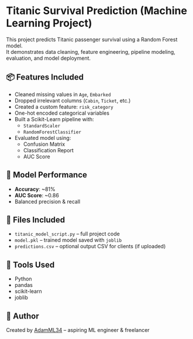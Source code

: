 # Titanic Survival Prediction (Machine Learning Project)

This project predicts Titanic passenger survival using a Random Forest model.  
It demonstrates data cleaning, feature engineering, pipeline modeling, evaluation, and model deployment.

## 📦 Features Included
- Cleaned missing values in `Age`, `Embarked`
- Dropped irrelevant columns (`Cabin`, `Ticket`, etc.)
- Created a custom feature: `risk_category`
- One-hot encoded categorical variables
- Built a Scikit-Learn pipeline with:
  - `StandardScaler`
  - `RandomForestClassifier`
- Evaluated model using:
  - Confusion Matrix
  - Classification Report
  - AUC Score

## 🧠 Model Performance
- **Accuracy**: ~81%
- **AUC Score**: ~0.86
- Balanced precision & recall

## 💾 Files Included
- `titanic_model_script.py` – full project code
- `model.pkl` – trained model saved with `joblib`
- `predictions.csv` – optional output CSV for clients (if uploaded)

## 🧪 Tools Used
- Python
- pandas
- scikit-learn
- joblib

## 🚀 Author
Created by [AdamML34](https://github.com/AdamML34) – aspiring ML engineer & freelancer

